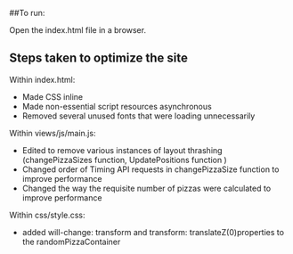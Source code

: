 ##To run:

Open the index.html file in a browser.

## Steps taken to optimize the site

Within index.html:
- Made CSS inline
- Made non-essential script resources asynchronous
- Removed several unused fonts that were loading unnecessarily


Within views/js/main.js:
- Edited to remove various instances of layout thrashing (changePizzaSizes function, UpdatePositions function )
- Changed order of Timing API requests in changePizzaSize function to improve performance
- Changed the way the requisite number of pizzas were calculated to improve performance



Within css/style.css:
- added will-change: transform and transform: translateZ(0)properties to the randomPizzaContainer
